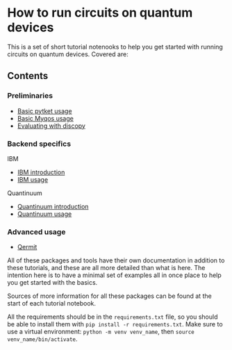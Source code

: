 # How to run circuits on quantum devices

This is a set of short tutorial notenooks to help you get started with running circuits on quantum devices. Covered are:

## Contents

### Preliminaries

- [Basic pytket usage](tutorials/1.%20pytket_tutorial.ipynb)
- [Basic Myqos usage](tutorials/2.%20myqos_tutorial.ipynb)
- [Evaluating with discopy](tutorials/3.%20discopy_tutorial.ipynb)

### Backend specifics

IBM

- [IBM introduction](tutorials/4.%20ibmq_explained.ipynb)
- [IBM usage](tutorials/5.%20ibmq_tutorial.ipynb)

Quantinuum

- [Quantinuum introduction](tutorials/6.%20quantinuum_explained.ipynb)
- [Quantinuum usage](tutorials/7.%20quantinuum_tutorial.ipynb)

### Advanced usage

- [Qermit](tutorials/8.%20qermit_tutorial.ipynb)

All of these packages and tools have their own documentation in addition to these tutorials, and these are all more detailed than what is here. The intention here is to have a minimal set of examples all in once place to help you get started with the basics.

Sources of more information for all these packages can be found at the start of each tutorial notebook.

All the requirements should be in the `requirements.txt` file, so you should be able to install them with `pip install -r requirements.txt`. Make sure to use a virtual environment: `python -m venv venv_name`, then `source venv_name/bin/activate`.
